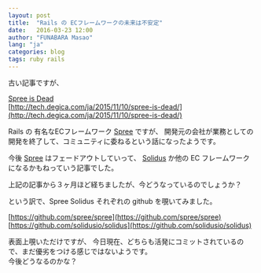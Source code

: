 ```yaml
---
layout: post
title:  "Rails の ECフレームワークの未来は不安定"
date:   2016-03-23 12:00
author: "FUNABARA Masao"
lang: "ja"
categories: blog
tags: ruby rails
---
```


古い記事ですが、  

[Spree is Dead](http://tech.degica.com/ja/2015/11/10/spree-is-dead/)  
[http://tech.degica.com/ja/2015/11/10/spree-is-dead/](http://tech.degica.com/ja/2015/11/10/spree-is-dead/)  

Rails の 有名なECフレームワーク [Spree](https://spreecommerce.com/) ですが、
開発元の会社が業務としての開発を終了して、コミュニティに委ねるという話になったようです。

今後 [Spree](https://spreecommerce.com/) はフェードアウトしていって、
[Solidus](http://solidus.io/) か他の EC フレームワークになるかもねっていう記事でした。

上記の記事から３ヶ月ほど経ちましたが、今どうなっているのでしょうか？

という訳で、Spree Solidus それぞれの github を覗いてみました。

[https://github.com/spree/spree](https://github.com/spree/spree)  
[https://github.com/solidusio/solidus](https://github.com/solidusio/solidus)

表面上覗いただけですが、
今日現在、どちらも活発にコミットされているので、まだ優劣をつける感じではないようです。  
今後どうなるのかな？
